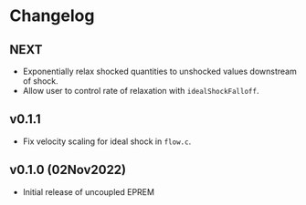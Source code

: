 # Changelog

## NEXT

- Exponentially relax shocked quantities to unshocked values downstream of shock.
- Allow user to control rate of relaxation with `idealShockFalloff`.

## v0.1.1

- Fix velocity scaling for ideal shock in `flow.c`.

## v0.1.0 (02Nov2022)

- Initial release of uncoupled EPREM